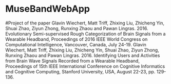 # MuseBandWebApp
#Project of the paper
Glavin Wiechert, Matt Triff, Zhixing Liu, Zhicheng Yin, Shuai Zhao, Ziyun Zhong, Runxing Zhaou and Pawan Lingras. 2016. Evolutionary Semi-supervised Rough Categorization of Brain Signals from a Wearable Headband, Proceedings of 2016 IEEE World Congress on Computational Intelligence, Vancouver, Canada, July 24-19.
Glavin Wiechert, Matt Triff, Zhixing Liu, Zhicheng Yin, Shuai Zhao, Ziyun Zhong, Runxing Zhaou and Pawan Lingras. 2016. Identifying Users and Activities from Brain Wave Signals Recorded from a Wearable Headband, Proceedings of 15th IEEE International Conference on Cognitive Informatics and Cognitive Computing, Stanford University, USA, August 22-23, pp. 129-136.
